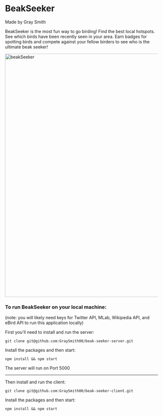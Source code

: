 # BeakSeeker

Made by Gray Smith

BeakSeeker is the most fun way to go birding! Find the best local hotspots. See which birds have been recently seen in your area. Earn badges for spotting birds and compete against your fellow birders to see who is the ultimate beak seeker!

<img src="https://i.imgur.com/HNaY9xt.png" alt="beakSeeker" width="800px"/>


### To run BeakSeeker on your local machine:

(note: you will likely need keys for Twitter API, MLab, Wikipedia API, and eBird API to run this application locally)

First you'll need to install and run the server:

```
git clone git@github.com:GraySmith00/beak-seeker-server.git
```

Install the packages and then start:

```
npm install && npm start
```

The server will run on Port 5000

---

Then install and run the client:

```
git clone git@github.com:GraySmith00/beak-seeker-client.git
```

Install the packages and then start:

```
npm install && npm start
```
